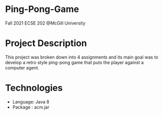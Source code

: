# Ping-Pong-Game
Fall 2021 ECSE 202 @McGill University

# Project Description
This project was broken down into 4 assignments and its main goal was to develop a retro style ping-pong game that puts the player against a computer agent. 


# Technologies 

- Language: Java 8 
- Package : acm.jar